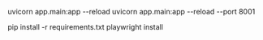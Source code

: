 uvicorn app.main:app --reload
uvicorn app.main:app --reload --port 8001

pip install -r requirements.txt
playwright install